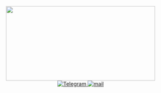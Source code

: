 <div id="header" align="center">
  <img src="https://i.giphy.com/media/v1.Y2lkPTc5MGI3NjExcTV3NHg1Ym56eWZhNm53Y2dnaW8yZXQwOWMybTlzZnk0a2E5bmxsbiZlcD12MV9pbnRlcm5hbF9naWZfYnlfaWQmY3Q9Zw/QLKSt3wQqlj7a/giphy.gif" width="400" height="200"/>

  <div id="badges" >
  <a href="https://t.me/glekomtsev">
    <img src="https://img.shields.io/badge/Telegram-blue?logo=telegram&logoColor=white&style=for-the-badge" alt="Telegram"/>
  </a>
  <a href="mailto:lekomcevg@gmail.com">
    <img src="https://img.shields.io/badge/mail-red?logo=gmail&logoColor=white&style=for-the-badge" alt="mail"/>
  </a>
</div>

